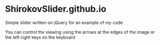 # ShirokovSlider.github.io
Simple slider written on jQuery for an example of my code

You can control the viewing using the arrows at the edges of the image or the left-right keys on the keyboard
